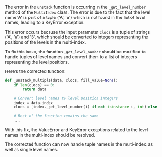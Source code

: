 The error in the `unstack` function is occurring in the `_get_level_number` method of the `MultiIndex` class. The error is due to the fact that the level name 'A' is part of a tuple ('A', 'a') which is not found in the list of level names, leading to a KeyError exception.

This error occurs because the input parameter `clocs` is a tuple of strings ('A', 'a') and 'B', which should be converted to integers representing the positions of the levels in the multi-index. 

To fix this issue, the function `_get_level_number` should be modified to handle tuples of level names and convert them to a list of integers representing the level positions.

Here's the corrected function:

```python
def _unstack_multiple(data, clocs, fill_value=None):
    if len(clocs) == 0:
        return data

    # Convert level names to level position integers
    index = data.index
    clocs = [index._get_level_number(i) if not isinstance(i, int) else i for i in clocs]

    # Rest of the function remains the same
    ...
```

With this fix, the ValueError and KeyError exceptions related to the level names in the multi-index should be resolved.

The corrected function can now handle tuple names in the multi-index, as well as single level names.
